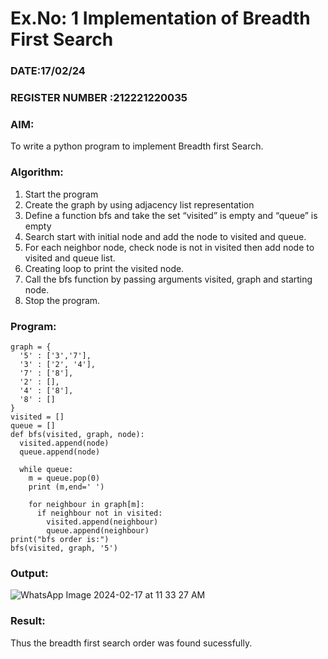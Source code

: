 # Ex.No: 1  Implementation of Breadth First Search 
### DATE:17/02/24                                                                            
### REGISTER NUMBER :212221220035 
### AIM: 
To write a python program to implement Breadth first Search. 
### Algorithm:
1. Start the program
2. Create the graph by using adjacency list representation
3. Define a function bfs and take the set “visited” is empty and “queue” is empty
4. Search start with initial node and add the node to visited and queue.
5. For each neighbor node, check node is not in visited then add node to visited and queue list.
6.  Creating loop to print the visited node.
7.   Call the bfs function by passing arguments visited, graph and starting node.
8.   Stop the program.
### Program:
```
graph = {
  '5' : ['3','7'],
  '3' : ['2', '4'],
  '7' : ['8'],
  '2' : [],
  '4' : ['8'],
  '8' : []
}
visited = [] 
queue = []   
def bfs(visited, graph, node): 
  visited.append(node)
  queue.append(node)

  while queue:         
    m = queue.pop(0) 
    print (m,end=' ') 

    for neighbour in graph[m]:
      if neighbour not in visited:
        visited.append(neighbour)
        queue.append(neighbour)
print("bfs order is:")
bfs(visited, graph, '5')
```
### Output:
![WhatsApp Image 2024-02-17 at 11 33 27 AM](https://github.com/Naveenaa28/AI_Lab_2023-24/assets/131433133/c08b7bf0-550e-46ca-a06f-a2580f33adc0)
### Result:
Thus the breadth first search order was found sucessfully.
